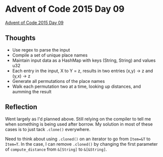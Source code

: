 # Advent of Code 2015 Day 09

[Advent of Code 2015 Day 09](https://adventofcode.com/2015/day/9)

## Thoughts

- Use regex to parse the input
- Compile a set of unique place names
- Maintain input data as a HashMap with keys (String, String) and values u32
- Each entry in the input, X to Y = z, results in two entries (x,y) -> z and
  (y,x) -> z
- Generate all permutations of the place names
- Walk each permutation two at a time, looking up distances, and aumming the
  result

## Reflection

Went largely as I'd planned above. Still relying on the compiler to tell me when
something is being used after borrow. My solution in most of these cases is to
just tack `.clone()` everywhere.

Need to think about using `.cloned()` on an iterator to go from `Item=&T` to
`Item=T`. In the case, I can remove `.cloned()` by changing the first parameter
of `compute_distance` from `&[String]` to `&[&String]`.
